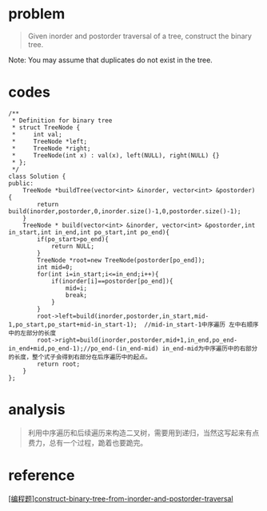 # problem
>Given inorder and postorder traversal of a tree, construct the binary tree.

Note: 
You may assume that duplicates do not exist in the tree.

# codes
```
/**
 * Definition for binary tree
 * struct TreeNode {
 *     int val;
 *     TreeNode *left;
 *     TreeNode *right;
 *     TreeNode(int x) : val(x), left(NULL), right(NULL) {}
 * };
 */
class Solution {
public:
    TreeNode *buildTree(vector<int> &inorder, vector<int> &postorder) {
        return build(inorder,postorder,0,inorder.size()-1,0,postorder.size()-1);
    }
    TreeNode * build(vector<int> &inorder, vector<int> &postorder,int in_start,int in_end,int po_start,int po_end){
        if(po_start>po_end){
            return NULL;
        }
        TreeNode *root=new TreeNode(postorder[po_end]);
        int mid=0;
        for(int i=in_start;i<=in_end;i++){
            if(inorder[i]==postorder[po_end]){
                mid=i;
                break;
            }
        }
        root->left=build(inorder,postorder,in_start,mid-1,po_start,po_start+mid-in_start-1);  //mid-in_start-1中序遍历 左中右顺序中的左部分的长度
        root->right=build(inorder,postorder,mid+1,in_end,po_end-in_end+mid,po_end-1);//po_end-(in_end-mid) in_end-mid为中序遍历中的右部分的长度，整个式子会得到右部分在后序遍历中的起点。
        return root;
    }
};

```

# analysis
>利用中序遍历和后续遍历来构造二叉树，需要用到递归，当然这写起来有点费力，总有一个过程，跪着也要跪完。

# reference
[[编程题]construct-binary-tree-from-inorder-and-postorder-traversal][1]

[1]: https://www.nowcoder.com/questionTerminal/b0d07d0edc7f495696aecd265d5ef1b9